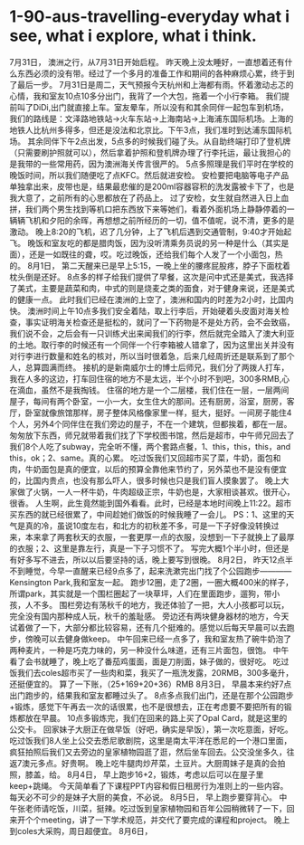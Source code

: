 # 1-90-aus-travelling-everyday what i see, what i explore, what i think.
7月31日，
澳洲之行，从7月31日开始启程。
昨天晚上没太睡好，一直想着还有什么东西必须的没有带。经过了一个多月的准备工作和期间的各种麻烦心累，终于到了最后一步。
7月31日是周二，天气预报今天杭州和上海都有雨。怀着激动忐忑的心情，我和室友10点10多分出门，我背了一个大包，拖着一个小行李箱。
我们提前叫了DiDi,出门就直接上车。室友晕车，所以没有和其余同伴一起包车到机场，我们的路线是：文泽路地铁站->火车东站->上海南站->上海浦东国际机场。上海的地铁人比杭州多得多，但还是没法和北京比。下午3点，我们准时到达浦东国际机场。
其余同伴下午2点出发，5点多的时候我们碰了头。从自助终端打印了登机牌（只需要刷护照就可以），然后拿着护照和登机牌办理了行李托运，最让我担心的是我带的一些常用药，因为澳洲海关传言很严的。
5点多照理是我们平时在学校的晚饭时间，所以我们随便吃了点KFC。然后就进安检。
安检要把电脑等电子产品单独拿出来，皮带也是，结果最悲催的是200ml容器容积的洗发露被卡下了，也是我大意了，之前所有的心思都放在了药品上。
过了安检，女生就自然进入日上血拼，我们两个男生找到等机口把东西放下来等她们，看着外面机场上静静停着的一辆辆飞机和夕阳的余晖，再想想之前所经历的一切，值不值呢，说不清，更多的是激动。
晚上8:20的飞机，迟了几分钟，上了飞机后遇到交通管制，9:40才开始起飞。
晚饭和室友吃的都是腊肉饭，因为没听清乘务员说的另一种是什么（其实是面），还是一如既往的聋，哎。吃过晚饭，还给我们每个人发了一个小面包，热的。
8月1日，
第二天醒来已是早上5:15，一晚上坐的腰疼屁股疼，脖子下面枕着枕头倒是还好。
8点多的样子给我们提供了早餐，这次是问中式还是美式，我选择了美式，主要是蔬菜和肉，中式的则是烧麦之类的面食，对于健身来说，还是美式的健康一点。
此时我们已经在澳洲的上空了，澳洲和国内的时差为2小时，比国内快。
澳洲时间上午10点多我们安全着陆，取上行李后，开始硬着头皮面对海关检查，事实证明海关检查还是挺松的，就问了一下药物是不是处方药，会不会致癌，我们说不会，之后会有一只训练犬出来闻我们的行李，然后就完全踏入了澳大利亚的土地。取行李的时候还有一个同伴一个行李箱被人错拿了，因为这里出关并没有对行李进行数量和姓名的核对，所以当时很着急，后来几经周折还是联系到了那个人，总算圆满而终。
接机的是新南威尔士的博士后师兄，我们分了两拨人打车，我在人多的这边，打车回住宿的地方不是太远，半个小时不到吧，300多RMB,心在滴血，虽然不是我掏钱。
住宿的地方是一个二层楼，我们住在一层，一层两间屋子，每间有两个卧室，一小一大，女生住大的那间。还有厨房，浴室，厨房，客厅，卧室就像旅馆那样，房子整体风格像家里一样，挺大，挺好。一间房子能住4个人，另外4个同伴住在我们旁边的屋子，不在一个建筑，但都挨着，都在一层。
匆匆放下东西，师兄就带着我们找了下学校图书馆，然后是超市，中午师兄回去了我们8个人吃了subway，完全听不懂，两个套路点餐，1、this，this，this，and this，ok；2、same。真的心累。
吃过饭我们又回超市买了菜，牛奶，面包和肉，牛奶面包是真的便宜，以后的预算全靠他来节约了，另外菜也不是没有便宜的，比国内贵点，也没有那么吓人，很多时候也只是我们盲人摸象罢了。
晚上大家做了火锅，一人一杯牛奶，牛肉超级正宗，牛奶也是，大家相谈甚欢。很开心，很香。
人生啊，此生竟然能到国外看看。此时，已经是本地时间晚上11:22。超市买东西的就已经很累了，中间趁她们做饭的时候我睡了一会儿。
PS：1、这里的天气是真的冷，虽说10度左右，和北方的初秋差不多，可是一下子好像没转换过来，本来拿了两套秋天的衣服，一套更厚一点的衣服，没想到一下子就换上了最厚的衣服；2、这里是靠左行，真是一下子习惯不了。
写完大概1个半小时，但还是有好多写不进去，所以以后要坚持的话，晚上要写到很晚。
8月2日，
昨天12点半不到睡觉，今早一直醒来已经9点多了，起来洗漱完出门找了个公园跑步————Kensington Park,我和室友一起。
跑步12圈，走了2圈，一圈大概400米的样子，所谓park，其实就是一个围栏圈起了一块草坪，人们在里面跑步，遛狗，带小孩，人不多。
围栏旁边有荡秋千的地方，我还体验了一把，大人小孩都可以玩，完全没有国内那种成人玩，秋千的羞耻感。
旁边还有两块健身器材的地方，今天试着做了一下，大部分都比较容易，还有几个挺难的。感觉以后每天早晨可以去跑步，傍晚可以去健身做keep。
中午回来已经一点多了，我和室友热了碗牛奶泡了两种麦片，一种是巧克力味的，另一种没什么味道，还有三片面包，很饱。
中午看了会书就睡了，晚上吃了番茄鸡蛋面，面是刀削面，妹子做的，很好吃。
吃过饭我们去coles超市买了一些肉和菜，我买了一瓶洗发露，20RMB，300多毫升，还挺便宜的。
算了一下账，（25+169+20+36）RMB
8月3日，
早晨本来约好7点出门跑步的，结果我和室友都睡过头了。
8点多点我们出门，还是在那个公园跑步+锻炼，感觉下午再去一次的话很累，也不是很想去，正在考虑要不要把所有的锻炼都放在早晨。
10点多锻炼完，我们在回来的路上买了Opal Card，就是这里的公交卡。
回家妹子大厨正在做早饭（好吧，确实是早饭），第一次吃意面，好吃。
吃过饭我们8人坐上公交去悉尼歌剧院，这里是南太平洋在悉尼的一个港口里面，疯狂拍照后我们又去旁边的皇家植物园逛了逛，然后坐车回去。公交没坐多久，往返7澳元多点。好贵啊。
晚上吃牛腿肉炒芹菜，土豆片。大厨周妹子是真的会拍照，膝盖，给。
8月4日，
早上跑步16+2，锻炼，考虑以后可以在屋子里keep+跳绳。
今天简单看了下课程PPT内容和假日租房行为准则上的一些内容。
每天必不可少的是妹子大厨的美食，不必说。
8月5日，
早上跑步要穿背心。
中午张老师请吃饭，川菜，挺辣。吃过饭到皇家植物园和百年公园稍微转了一下，回来开个个meeting，讲了一下学术规范，并交代了要完成的课程和project。
晚上到coles大采购，周日超便宜。
8月6日，
